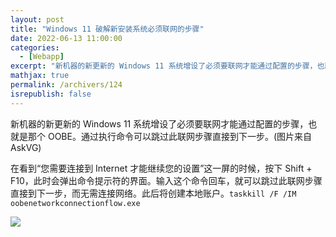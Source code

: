 ```yaml
---
layout: post
title: "Windows 11 破解新安装系统必须联网的步骤"
date: 2022-06-13 11:00:00
categories: 
  - [Webapp]
excerpt: "新机器的新更新的 Windows 11 系统增设了必须要联网才能通过配置的步骤，也就是那个 OOBE。通过执行命令可以跳过此联网步骤直接到下一步。"
mathjax: true
permalink: /archivers/124
isrepublish: false
---
```


新机器的新更新的 Windows 11 系统增设了必须要联网才能通过配置的步骤，也就是那个 OOBE。通过执行命令可以跳过此联网步骤直接到下一步。(图片来自AskVG)

在看到“您需要连接到 Internet 才能继续您的设置”这一屏的时候，按下 Shift + F10，此时会弹出命令提示符的界面。输入这个命令回车，就可以跳过此联网步骤直接到下一步，而无需连接网络。此后将创建本地账户。```taskkill /F /IM oobenetworkconnectionflow.exe```

![](https://img-blog.csdnimg.cn/4dc3d61a03a84a9a934f28649c27b1b9.png)
